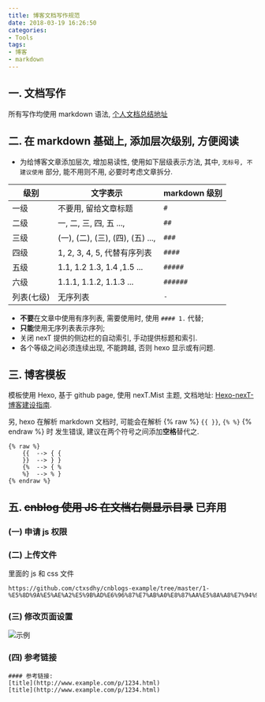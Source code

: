 ```yaml
---
title: 博客文档写作规范
date: 2018-03-19 16:26:50
categories:
- Tools
tags:
- 博客
- markdown
---
```

## 一. 文档写作

所有写作均使用 markdown 语法, [个人文档总结地址](http://www.pyfdtic.com/2018/03/14/markdown-%E8%AF%AD%E6%B3%95%E6%80%BB%E7%BB%93/)

## 二. 在 markdown 基础上, 添加层次级别, 方便阅读

- 为给博客文章添加层次, 增加易读性, 使用如下层级表示方法, 其中, `无标号, 不建议使用` 部分, 能不用则不用, 必要时考虑文章拆分.

| 级别 | 文字表示 | markdown 级别 |
| --  | -- | -- |
| 一级 | 不要用, 留给文章标题 | `#` |
| 二级 | 一, 二, 三, 四, 五 ...,  | `##` |
| 三级 | (一), (二), (三), (四), (五) ..., | `###` |
| 四级 | 1, 2, 3, 4, 5, 代替有序列表 | `####` |
| 五级 | 1.1, 1.2 1.3, 1.4 ,1.5 ... | `#####` |
| 六级 | 1.1.1, 1.1.2, 1.1.3 ... | `######` |
| 列表(七级) | 无序列表 | `-` |

- **不要**在文章中使用有序列表, 需要使用时, 使用 `#### 1.` 代替;
- **只能**使用无序列表表示序列;
- 关闭 nexT 提供的侧边栏的自动索引, 手动提供标题和索引.
- 各个等级之间必须连续出现, 不能跨越, 否则 hexo 显示或有问题.

## 三. 博客模板
模板使用 Hexo, 基于 github page, 使用 nexT.Mist 主题, 文档地址: [Hexo-nexT-博客建设指南](http://www.pyfdtic.com/2018/03/14/Hexo-nexT-%E5%8D%9A%E5%AE%A2%E5%BB%BA%E8%AE%BE%E6%8C%87%E5%8D%97/).

另, hexo 在解析 markdown 文档时, 可能会在解析 {% raw %} `{{ }}`, `{% %}` {% endraw %} 时 发生错误, 建议在两个符号之间添加**空格**替代之.

    {% raw %}    
        {{  --> { {
        }}  --> } }
        {%  --> { %
        %}  --> % }  
    {% endraw %}    

## 五. ~~cnblog 使用 JS 在文档右侧显示目录~~ **已弃用**
### (一) 申请 js 权限
### (二) 上传文件 
里面的 js 和 css 文件

    https://github.com/ctxsdhy/cnblogs-example/tree/master/1-%E5%8D%9A%E5%AE%A2%E5%9B%AD%E6%96%87%E7%AB%A0%E8%87%AA%E5%8A%A8%E7%94%9F%E6%88%90%E5%AF%BC%E8%88%AA%E7%9B%AE%E5%BD%95

### (三) 修改页面设置
![示例](http://oluv2yxz6.bkt.clouddn.com/js.PNG)

### (四) 参考链接

    #### 参考链接:
    [title](http://www.example.com/p/1234.html) 
    [title](http://www.example.com/p/1234.html)